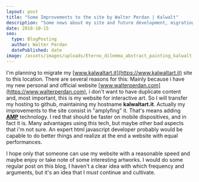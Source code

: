 ```yaml
---
layout: post
title: "Some Improvements to the site by Walter Perdan | Kalwalt"
description: "Some news about my site and future development, migrating hosting and other stuff. Switch to AMP and new plans for the future of www.kalwaltart.it Walter perdan old website."
date: 2018-10-15
seo:
  type: BlogPosting
  author: Walter Perdan
  datePublished: date
image: /assets/images/uploads/Eterno_dilemma_abstract_painting_kalwalt.jpg
---
```

I'm planning to migrate my [www.kalwaltart.it](https://www.kalwaltart.it) site to this location. There are several reasons for this: Mainly because i have my new personal and official website [www.walterperdan.com](https://www.walterperdan.com), i don't want to have duplicate content and, most important, this is my website for interactive art. So I will transfer my hosting to github, maintaining my hostname **kalwaltart.it**. Actually my improvements to the site consist in "amplyfing" it. That's means adding **[AMP](https://www.ampproject.org/it/)** technology. I red that should be faster on mobile dispositives, and in fact it is. Many advantages using this tech, but maybe other bad aspects that i'm not sure. An expert html javascript developer probably would be capable to do better things and realize at the end a website with equal performances.

I hope only that someone can use my website with a reasonable speed and maybe enjoy or take note of some interesting artworks.
I would do some regular post on this blog, I haven't a clear idea with which frequency and arguments, but it's an idea that I _must_ continue and cultivate.
